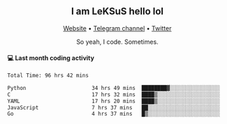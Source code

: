 <h2 align="center">I am LeKSuS hello lol</h2>
<div align="center">
  <a href="https://leksus.net">Website</a> •
  <a href="https://t.me/leksus_was_here">Telegram channel</a> •
  <a href="https://twitter.com/___LeKSuS___">Twitter</a>
</div>
<p align="center">So yeah, I code. Sometimes.</p>

#### :computer: Last month coding activity
<!--START_SECTION:waka-->

```txt
Total Time: 96 hrs 42 mins

Python                     34 hrs 49 mins  ████████▓░░░░░░░░░░░░░░░░   35.21 %
C                          17 hrs 32 mins  ████▒░░░░░░░░░░░░░░░░░░░░   17.74 %
YAML                       17 hrs 20 mins  ████▒░░░░░░░░░░░░░░░░░░░░   17.53 %
JavaScript                 7 hrs 37 mins   ██░░░░░░░░░░░░░░░░░░░░░░░   07.70 %
Go                         4 hrs 37 mins   █▒░░░░░░░░░░░░░░░░░░░░░░░   04.67 %
```

<!--END_SECTION:waka-->

<!-- flag{4_l0t_0f_1nter35t1ng_th1ng5_4r3_1n_publ1c_d0m41n} -->

